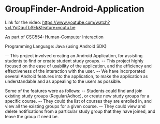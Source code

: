 # GroupFinder-Android-Application

Link for the video: https://www.youtube.com/watch?v=LYqDquTbSEk&feature=youtu.be

As part of CSC554: Human-Computer Interaction

Programming Language: Java (using Android SDK)

-- This project involved creating an Android Application, for assisting students to find or create student study groups.
-- This project highly focused on the ease of usability of the application, and the efficiency and effectiveness of the interaction with the user.
-- We have incorporated several Android features into the application, to make the application as understandable and as appealing to the users as possible.

Some of the features were as follows:
-- Students could find and join existing study groups (Regular/Adhoc), or create new study groups for a specific course.
-- They could the list of courses they are enrolled in, and view all the existing groups for a given course. 
-- They could view and delete notifications from a particular study group that they have joined, and leave the group if need be.



